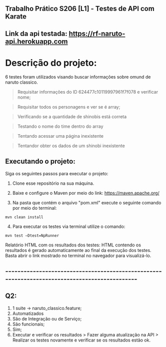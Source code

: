 ## Trabalho Prático S206 [L1] - Testes de API com Karate
## Link da api testada: https://rf-naruto-api.herokuapp.com

# Descrição do projeto:

6 testes foram utilizados visando buscar informações sobre omund de naruto classico.

> Requisitar informações do ID  624477c10119997961f7f078 e verificar nome;

> Requisitar todos os personagens e ver se é array;

> Verificando se a quantidade de shinobis está correta

> Testando o nome do time dentro do array

> Tentando acessar uma página inexistente

> Tentandor obter os dados de um shinobi inexistente


## Executando o projeto:

Siga os seguintes passos para executar o projeto:

1. Clone esse repositório na sua máquina.

2. Baixe e configure o Maven por meio do link: https://maven.apache.org/

3. Na pasta que contém o arquivo "pom.xml" execute o seguinte comando por meio do terminal:

```
mvn clean install
```

4. Para executar os testes via terminal utilize o comando:

```
mvn test –Dtest=NpRunner
```

Relatório HTML com os resultados dos testes: HTML contendo os resultados é gerado automaticamente ao final da execução dos testes. Basta abrir o link mostrado no terminal no navegador para visualizá-lo.


## ----------------------------------------------------------------------------------------------

## Q2:

1. 1 suite -> naruto_classico.feature;
2. Automatizados
3. São de Integração ou de Serviço;
4. São funcionais;
5. Sim;
6. Executar e verificar os resultados > Fazer alguma atualização na API > Realizar os testes novamente e verificar se os resultados estão ok.
